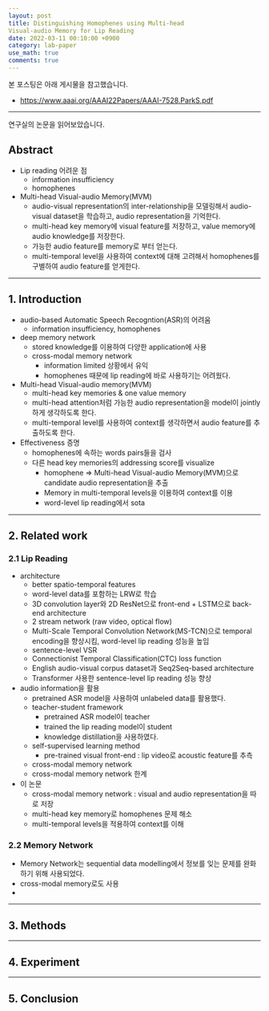 ```yaml
---
layout: post
title: Distinguishing Homophenes using Multi-head
Visual-audio Memory for Lip Reading
date: 2022-03-11 00:10:00 +0900
category: lab-paper
use_math: true
comments: true
---
```



본 포스팅은 아래 게시물을 참고했습니다.

- <https://www.aaai.org/AAAI22Papers/AAAI-7528.ParkS.pdf>

---

연구실의 논문을 읽어보았습니다.

## Abstract

- Lip reading 어려운 점
  - information insufficiency
  - homophenes
- Multi-head Visual-audio Memory(MVM)
  - audio-visual representation의 inter-relationship을 모델링해서 audio-visual dataset을 학습하고, audio representation을 기억한다.
  - multi-head key memory에 visual feature를 저장하고, value memory에 audio knowledge를 저장한다.
  - 가능한 audio feature를 memory로 부터 얻는다.
  - multi-temporal level을 사용하여 context에 대해 고려해서 homophenes를 구별하여 audio feature를 얻게한다.

---

## 1. Introduction

- audio-based Automatic Speech Recogntion(ASR)의 어려움 
  - information insufficiency, homophenes
- deep memory network
  - stored knowledge를 이용하여 다양한 application에 사용
  - cross-modal memory network
    - information limited 상황에서 유익
    - homophenes 때문에 lip reading에 바로 사용하기는 어려웠다.
- Multi-head Visual-audio memory(MVM)
  - multi-head key memories & one value memory
  - multi-head attention처럼 가능한 audio representation을 model이 jointly하게 생각하도록 한다.
  - multi-temporal level를 사용하여 context를 생각하면서 audio feature를 추출하도록 한다.
- Effectiveness 증명
  - homophenes에 속하는 words pairs들을 검사
  - 다른 head key memories의 addressing score를 visualize
    - homophene $\Rightarrow$ Multi-head Visual-audio Memory(MVM)으로 candidate audio representation을 추출
    - Memory in multi-temporal levels을 이용하여 context를 이용
    - word-level lip reading에서 sota

---

## 2. Related work

### 2.1 Lip Reading

- architecture
  - better spatio-temporal features
  - word-level data를 포함하는 LRW로 학습
  - 3D convolution layer와 2D ResNet으로 front-end + LSTM으로 back-end architecture
  - 2 stream network (raw video, optical flow)
  - Multi-Scale Temporal Convolution Network(MS-TCN)으로 temporal encoding을 향상시킴, word-level lip reading 성능을 높임
  - sentence-level VSR
  - Connectionist Temporal Classification(CTC) loss function
  - English audio-visual corpus dataset과 Seq2Seq-based architecture
  - Transformer 사용한 sentence-level lip reading 성능 향상
- audio information을 활용
  - pretrained ASR model을 사용하여 unlabeled data를 활용했다.
  - teacher-student framework
    - pretrained ASR model이 teacher
    - trained the lip reading model이 student
    - knowledge distillation을 사용하였다.
  - self-supervised learning method
    - pre-trained visual front-end : lip video로 acoustic feature를 추측
  - cross-modal memory network
  - cross-modal memory network 한계
- 이 논문
  - cross-modal memory network : visual and audio representation을 따로 저장
  - multi-head key memory로 homophenes 문제 해소
  - multi-temporal levels을 적용하여 context를 이해

### 2.2 Memory Network

- Memory Network는 sequential data modelling에서 정보를 잊는 문제를 완화하기 위해 사용되었다.
- cross-modal memory로도 사용
- 

---

## 3. Methods

---

## 4. Experiment

---

## 5. Conclusion
